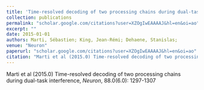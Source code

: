 ```yaml
---
title: 'Time-resolved decoding of two processing chains during dual-task interference'
collection: publications
permalink: "scholar.google.com/citations?user=XZOgIwEAAAAJ&hl=en&oi=ao"
excerpt: ""
date: 2015-01-01
authors: Marti, Sébastien; King, Jean-Rémi; Dehaene, Stanislas; 
venue: "Neuron"
paperurl: "scholar.google.com/citations?user=XZOgIwEAAAAJ&hl=en&oi=ao"
citation: "Marti et al (2015.0) Time-resolved decoding of two processing chains during dual-task interference, <i>Neuron</i>, 88.0(6.0): 1297-1307"
---
```

Marti et al (2015.0) Time-resolved decoding of two processing chains during dual-task interference, <i>Neuron</i>, 88.0(6.0): 1297-1307
